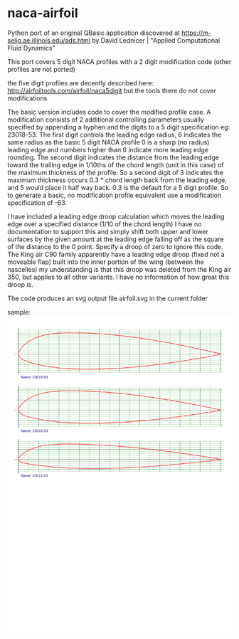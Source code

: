 # naca-airfoil

Python port of an original QBasic application discovered at https://m-selig.ae.illinois.edu/ads.html by David Lednicer | "Applied Computational Fluid Dynamics"

This port covers 5 digit NACA profiles with a 2 digit modification code (other profiles are not ported)

the five digit profiles are decently described here: http://airfoiltools.com/airfoil/naca5digit but the tools there do not cover modifications

The basic version includes code to cover the modified profile case. A modification consists of 2 additional controlling parameters usually specified by
appending a hyphen and the digits to a 5 digit specification eg: 23018-53. The first digit controls the leading edge radius, 6 indicates the same radius 
as the basic 5 digit NACA profile 0 is a sharp (no radius) leading edge and numbers higher than 6 indicate more leading edge rounding. The second digit 
indicates the distance from the leading edge toward the trailing edge in 1/10ths of the chord length (unit in this case) of the maximum thickness of the 
profile. So a second digit of 3 indicates the maximum thickness occurs 0.3 * chord length back from the leading edge, and 5 would place it half way back. 
0.3 is the default for a 5 digit profile. So to generate a basic, no modification profile equivalent use a modification specification of -63.

I have included a leading edge droop calculation which moves the leading edge over a specified distance (1/10 of the chord length) I have no documentation 
to support this and simply shift both upper and lower surfaces by the given amount at the leading edge falling off as the square of the distance to the 0 point.
Specify a droop of zero to ignore this code. The King air C90 family apparently have a leading edge droop (fixed not a moveable flap) built into the inner 
portion of the wing (between the nascelles) my understanding is that this droop was deleted from the King air 350, but applies to all other variants. I have no 
information of how great this droop is.

The code produces an svg output file airfoil.svg in the current folder

sample: ![sample output doc/airfoil.svg](./doc/airfoil.svg)
